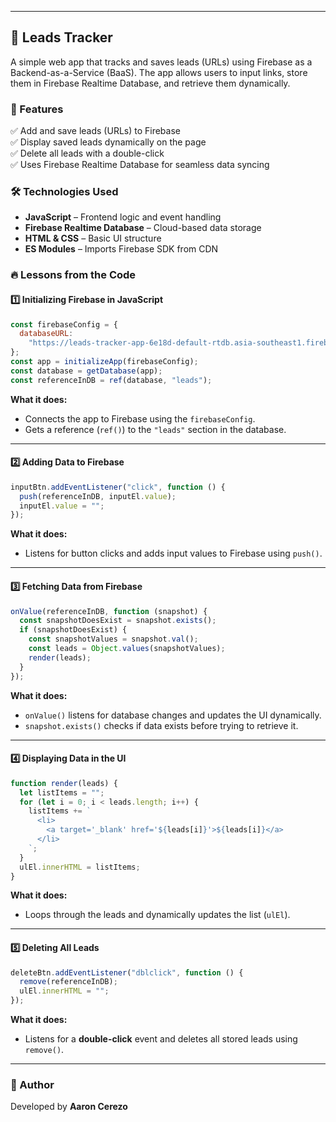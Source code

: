
---

## 🚀 Leads Tracker

A simple web app that tracks and saves leads (URLs) using Firebase as a Backend-as-a-Service (BaaS). The app allows users to input links, store them in Firebase Realtime Database, and retrieve them dynamically.

### 📌 Features

✅ Add and save leads (URLs) to Firebase  
✅ Display saved leads dynamically on the page  
✅ Delete all leads with a double-click  
✅ Uses Firebase Realtime Database for seamless data syncing

### 🛠️ Technologies Used

- **JavaScript** – Frontend logic and event handling
- **Firebase Realtime Database** – Cloud-based data storage
- **HTML & CSS** – Basic UI structure
- **ES Modules** – Imports Firebase SDK from CDN

### 🔥 Lessons from the Code

#### 1️⃣ **Initializing Firebase in JavaScript**

```js
const firebaseConfig = {
  databaseURL:
    "https://leads-tracker-app-6e18d-default-rtdb.asia-southeast1.firebasedatabase.app",
};
const app = initializeApp(firebaseConfig);
const database = getDatabase(app);
const referenceInDB = ref(database, "leads");
```

**What it does:**

- Connects the app to Firebase using the `firebaseConfig`.
- Gets a reference (`ref()`) to the `"leads"` section in the database.

---

#### 2️⃣ **Adding Data to Firebase**

```js
inputBtn.addEventListener("click", function () {
  push(referenceInDB, inputEl.value);
  inputEl.value = "";
});
```

**What it does:**

- Listens for button clicks and adds input values to Firebase using `push()`.

---

#### 3️⃣ **Fetching Data from Firebase**

```js
onValue(referenceInDB, function (snapshot) {
  const snapshotDoesExist = snapshot.exists();
  if (snapshotDoesExist) {
    const snapshotValues = snapshot.val();
    const leads = Object.values(snapshotValues);
    render(leads);
  }
});
```

**What it does:**

- `onValue()` listens for database changes and updates the UI dynamically.
- `snapshot.exists()` checks if data exists before trying to retrieve it.

---

#### 4️⃣ **Displaying Data in the UI**

```js
function render(leads) {
  let listItems = "";
  for (let i = 0; i < leads.length; i++) {
    listItems += `
      <li>
        <a target='_blank' href='${leads[i]}'>${leads[i]}</a>
      </li>
    `;
  }
  ulEl.innerHTML = listItems;
}
```

**What it does:**

- Loops through the leads and dynamically updates the list (`ulEl`).

---

#### 5️⃣ **Deleting All Leads**

```js
deleteBtn.addEventListener("dblclick", function () {
  remove(referenceInDB);
  ulEl.innerHTML = "";
});
```

**What it does:**

- Listens for a **double-click** event and deletes all stored leads using `remove()`.

---

### 📜 Author

Developed by **Aaron Cerezo**
